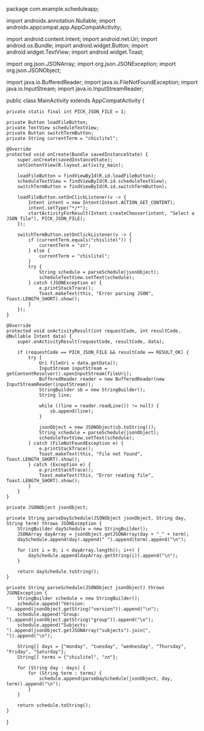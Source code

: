 package com.example.scheduleapp;

import androidx.annotation.Nullable;
import androidx.appcompat.app.AppCompatActivity;

import android.content.Intent;
import android.net.Uri;
import android.os.Bundle;
import android.widget.Button;
import android.widget.TextView;
import android.widget.Toast;

import org.json.JSONArray;
import org.json.JSONException;
import org.json.JSONObject;

import java.io.BufferedReader;
import java.io.FileNotFoundException;
import java.io.InputStream;
import java.io.InputStreamReader;

public class MainActivity extends AppCompatActivity {

    private static final int PICK_JSON_FILE = 1;

    private Button loadFileButton;
    private TextView scheduleTextView;
    private Button switchTermButton;
    private String currentTerm = "chislitel";

    @Override
    protected void onCreate(Bundle savedInstanceState) {
        super.onCreate(savedInstanceState);
        setContentView(R.layout.activity_main);

        loadFileButton = findViewById(R.id.loadFileButton);
        scheduleTextView = findViewById(R.id.scheduleTextView);
        switchTermButton = findViewById(R.id.switchTermButton);

        loadFileButton.setOnClickListener(v -> {
            Intent intent = new Intent(Intent.ACTION_GET_CONTENT);
            intent.setType("*/*");
            startActivityForResult(Intent.createChooser(intent, "Select a JSON file"), PICK_JSON_FILE);
        });

        switchTermButton.setOnClickListener(v -> {
            if (currentTerm.equals("chislitel")) {
                currentTerm = "zn";
            } else {
                currentTerm = "chislitel";
            }
            try {
                String schedule = parseSchedule(jsonObject);
                scheduleTextView.setText(schedule);
            } catch (JSONException e) {
                e.printStackTrace();
                Toast.makeText(this, "Error parsing JSON", Toast.LENGTH_SHORT).show();
            }
        });
    }

    @Override
    protected void onActivityResult(int requestCode, int resultCode, @Nullable Intent data) {
        super.onActivityResult(requestCode, resultCode, data);

        if (requestCode == PICK_JSON_FILE && resultCode == RESULT_OK) {
            try {
                Uri fileUri = data.getData();
                InputStream inputStream = getContentResolver().openInputStream(fileUri);
                BufferedReader reader = new BufferedReader(new InputStreamReader(inputStream));
                StringBuilder sb = new StringBuilder();
                String line;

                while ((line = reader.readLine()) != null) {
                    sb.append(line);
                }

                jsonObject = new JSONObject(sb.toString());
                String schedule = parseSchedule(jsonObject);
                scheduleTextView.setText(schedule);
            } catch (FileNotFoundException e) {
                e.printStackTrace();
                Toast.makeText(this, "File not found", Toast.LENGTH_SHORT).show();
            } catch (Exception e) {
                e.printStackTrace();
                Toast.makeText(this, "Error reading file", Toast.LENGTH_SHORT).show();
            }
        }
    }

    private JSONObject jsonObject;

    private String parseDaySchedule(JSONObject jsonObject, String day, String term) throws JSONException {
        StringBuilder daySchedule = new StringBuilder();
        JSONArray dayArray = jsonObject.getJSONArray(day + "_" + term);
        daySchedule.append(day).append(" ").append(term).append("\n");

        for (int i = 0; i < dayArray.length(); i++) {
            daySchedule.append(dayArray.getString(i)).append("\n");
        }

        return daySchedule.toString();
    }

    private String parseSchedule(JSONObject jsonObject) throws JSONException {
        StringBuilder schedule = new StringBuilder();
        schedule.append("Version: ").append(jsonObject.getString("version")).append("\n");
        schedule.append("Group: ").append(jsonObject.getString("group")).append("\n");
        schedule.append("Subjects: ").append(jsonObject.getJSONArray("subjects").join(", ")).append("\n");

        String[] days = {"monday", "tuesday", "wednesday", "Thursday", "Friday", "Saturday"};
        String[] terms = {"chislitel", "zn"};

        for (String day : days) {
            for (String term : terms) {
                schedule.append(parseDaySchedule(jsonObject, day, term)).append("\n");
            }
        }

        return schedule.toString();
    }
}
